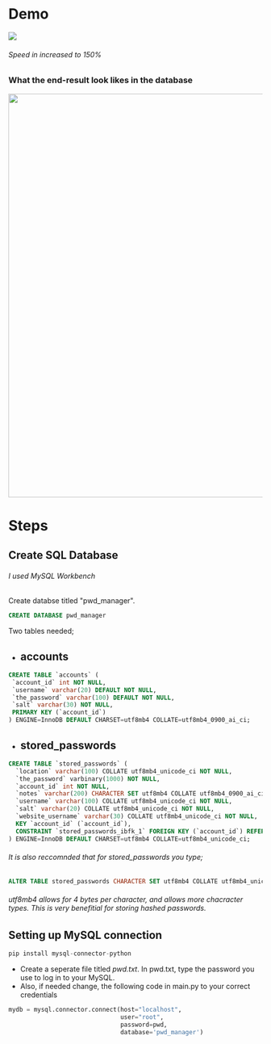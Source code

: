  # Demo
 <image src= "https://github.com/ShaneWD/PasswordManager/blob/master/pwd_Manager(demo-gif).gif">

 ###### Speed in increased to 150%
 ### What the end-result look likes in the database
 <image src = "https://github.com/ShaneWD/PasswordManager/blob/master/pwd_end_result.png" width = 800>
 
 # Steps
 ## Create SQL Database 
 ###### I used MySQL Workbench 
 Create databse titled "pwd_manager". 
 ```sql
 CREATE DATABASE pwd_manager
 ```
 Two tables needed; 
 - ## accounts
 ```sql
CREATE TABLE `accounts` (
  `account_id` int NOT NULL,
  `username` varchar(20) DEFAULT NOT NULL,
  `the_password` varchar(100) DEFAULT NOT NULL,
  `salt` varchar(30) NOT NULL,
  PRIMARY KEY (`account_id`)
) ENGINE=InnoDB DEFAULT CHARSET=utf8mb4 COLLATE=utf8mb4_0900_ai_ci;
 ```
 - ## stored_passwords
```sql
CREATE TABLE `stored_passwords` (
  `location` varchar(100) COLLATE utf8mb4_unicode_ci NOT NULL,
  `the_password` varbinary(1000) NOT NULL,
  `account_id` int NOT NULL,
  `notes` varchar(200) CHARACTER SET utf8mb4 COLLATE utf8mb4_0900_ai_ci DEFAULT NULL,
  `username` varchar(100) COLLATE utf8mb4_unicode_ci NOT NULL,
  `salt` varchar(20) COLLATE utf8mb4_unicode_ci NOT NULL,
  `website_username` varchar(30) COLLATE utf8mb4_unicode_ci NOT NULL,
  KEY `account_id` (`account_id`),
  CONSTRAINT `stored_passwords_ibfk_1` FOREIGN KEY (`account_id`) REFERENCES `accounts` (`account_id`)
) ENGINE=InnoDB DEFAULT CHARSET=utf8mb4 COLLATE=utf8mb4_unicode_ci;
```
###### It is also reccomnded that for *stored_passwords* you type;
```sql 
ALTER TABLE stored_passwords CHARACTER SET utf8mb4 COLLATE utf8mb4_unicode_ci;
```
###### utf8mb4 allows for 4 bytes per character, and allows more chacracter types. This is very benefitial for storing hashed passwords. 
## Setting up MySQL connection
```python
pip install mysql-connector-python
```
- Create a seperate file titled *pwd.txt*. In pwd.txt, type the password you use to log in to your MySQL.
- Also, if needed change, the following code in main.py to your correct credentials
```python
mydb = mysql.connector.connect(host="localhost",
                               user="root",
                               password=pwd,
                               database='pwd_manager')
```
